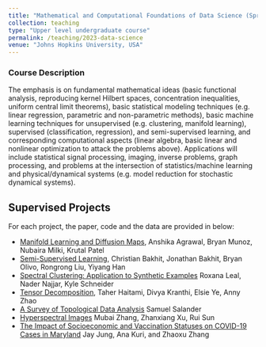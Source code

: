 ```yaml
---	
title: "Mathematical and Computational Foundations of Data Science (Spring 2023)"		
collection: teaching		
type: "Upper level undergraduate course"		
permalink: /teaching/2023-data-science
venue: "Johns Hopkins University, USA"				
---	
```


### Course Description 
The emphasis is on fundamental mathematical ideas (basic functional analysis, reproducing kernel Hilbert spaces, concentration inequalities, uniform central limit theorems), basic statistical modeling techniques (e.g. linear regression, parametric and non-parametric methods), basic machine learning techniques for unsupervised (e.g. clustering, manifold learning), supervised (classification, regression), and semi-supervised learning, and corresponding computational aspects (linear algebra, basic linear and nonlinear optimization to attack the problems above). Applications will include statistical signal processing, imaging, inverse problems, graph processing, and problems at the intersection of statistics/machine learning and physical/dynamical systems (e.g. model reduction for stochastic dynamical systems). 

## Supervised Projects 

For each project, the paper, code and the data are provided in below:  

- [Manifold Learning and Diffusion Maps](https://github.com/sinhp/mcfds/tree/main/Projects/Manifold), Anshika Agrawal, Bryan Munoz, Nubaira Milki, Krutal Patel
- [Semi-Supervised Learning](https://github.com/sinhp/mcfds/tree/main/Projects/Semi-Supervised), Christian Bakhit, Jonathan Bakhit, Bryan Olivo, Rongrong Liu, Yiyang Han
- [Spectral Clustering: Application to Synthetic Examples](https://github.com/sinhp/mcfds/tree/main/Projects/Spectral) Roxana Leal, Nader Najjar, Kyle Schneider
- [Tensor Decomposition](https://github.com/sinhp/mcfds/tree/main/Projects/Tensor), Taher Haitami, Divya Kranthi, Elsie Ye, Anny Zhao
- [A Survey of Topological Data Analysis](https://github.com/sinhp/mcfds/tree/main/Projects/TDA) Samuel Salander
- [Hyperspectral Images](https://github.com/sinhp/mcfds/tree/main/Projects/HyperSpectral) Mubai Zhang, Zhanxiang Xu, Rui Sun
- [The Impact of Socioeconomic and Vaccination Statuses on COVID-19 Cases in Maryland](https://github.com/sinhp/mcfds/tree/main/Projects/Epidemiology) Jay Jung, Ana Kuri, and Zhaoxu Zhang